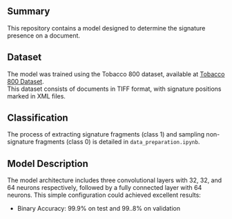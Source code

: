 ## Summary
This repository contains a model designed to determine the signature presence on a document.

## Dataset
The model was trained using the Tobacco 800 dataset, available at [Tobacco 800 Dataset](http://tc11.cvc.uab.es/datasets/Tobacco800_1).  
This dataset consists of documents in TIFF format, with signature positions marked in XML files.

## Classification
The process of extracting signature fragments (class 1) and sampling non-signature fragments (class 0) is detailed in `data_preparation.ipynb`.

## Model Description
The model architecture includes three convolutional layers with 32, 32, and 64 neurons respectively, followed by a fully connected layer with 64 neurons.
This simple configuration could achieved excellent results:
- Binary Accuracy: 99.9% on test and 99..8% on validation
